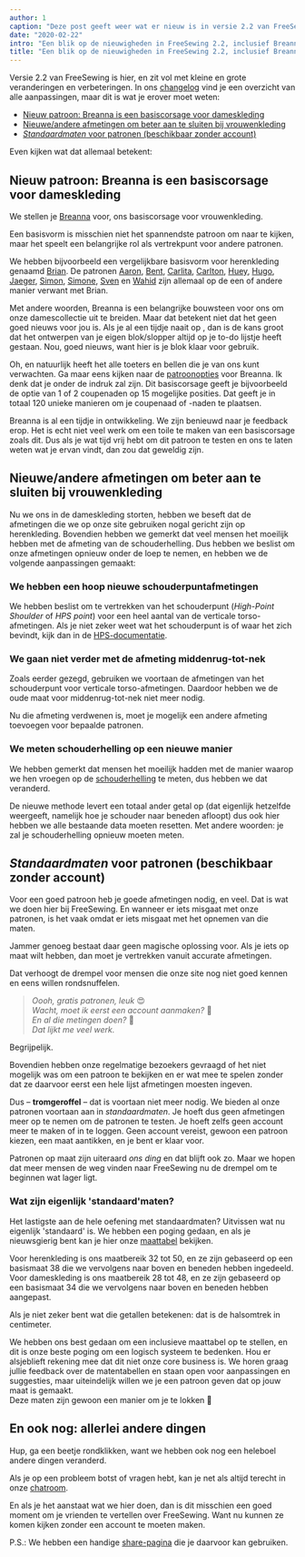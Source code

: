 ```yaml
---
author: 1
caption: "Deze post geeft weer wat er nieuw is in versie 2.2 van FreeSewing"
date: "2020-02-22"
intro: "Een blik op de nieuwigheden in FreeSewing 2.2, inclusief Breanna, ons basiscorsage voor dameskleding"
title: "Een blik op de nieuwigheden in FreeSewing 2.2, inclusief Breanna, ons basiscorsage voor dameskleding"
---
```


Versie 2.2 van FreeSewing is hier, en zit vol met kleine en grote veranderingen en verbeteringen. In ons [changelog](https://github.com/freesewing/freesewing/blob/develop/CHANGELOG.md) vind je een overzicht van alle aanpassingen, maar dit is wat je erover moet weten:

 - [Nieuw patroon: Breanna is een basiscorsage voor dameskleding](#new-pattern-breanna-is-a-bodice-block-for-womenswear)
 - [Nieuwe/andere afmetingen om beter aan te sluiten bij vrouwenkleding](#newdifferent-measurements-to-better-suit-womenswear)
 - [*Standaardmaten* voor patronen (beschikbaar zonder account)](#generate-patterns-in-standard-sizes-no-account-required)

Even kijken wat dat allemaal betekent:

## Nieuw patroon: Breanna is een basiscorsage voor dameskleding

We stellen je [Breanna](/designs/breanna/) voor, ons basiscorsage voor vrouwenkleding.

Een basisvorm is misschien niet het spannendste patroon om naar te kijken, maar het speelt een belangrijke rol als vertrekpunt voor andere patronen.

We hebben bijvoorbeeld een vergelijkbare basisvorm voor herenkleding genaamd [Brian](/designs/brian/). De patronen [Aaron](/designs/aaron/), [Bent](/designs/bent/), [Carlita](/designs/carlita/), [Carlton](/designs/carlton/), [Huey](/designs/huey/), [Hugo](/designs/hugo/), [Jaeger](/designs/jaeger/), [Simon](/designs/simon/), [Simone](/designs/simone/), [Sven](/designs/sven/) en [Wahid](/designs/wahid/) zijn allemaal op de een of andere manier verwant met Brian.

Met andere woorden, Breanna is een belangrijke bouwsteen voor ons om onze damescollectie uit te breiden. Maar dat betekent niet dat het geen goed nieuws voor jou is. Als je al een tijdje naait op , dan is de kans groot dat het ontwerpen van je eigen blok/slopper altijd op je to-do lijstje heeft gestaan. Nou, goed nieuws, want hier is je blok klaar voor gebruik.

Oh, en natuurlijk heeft het alle toeters en bellen die je van ons kunt verwachten. Ga maar eens kijken naar de [patroonopties](/docs/designs/breanna/options/) voor Breanna. Ik denk dat je onder de indruk zal zijn. Dit basiscorsage geeft je bijvoorbeeld de optie van 1 of 2 coupenaden op 15 mogelijke posities. Dat geeft je in totaal 120 unieke manieren om je coupenaad of -naden te plaatsen.

Breanna is al een tijdje in ontwikkeling. We zijn benieuwd naar je feedback erop. Het is echt niet veel werk om een toile te maken van een basiscorsage zoals dit. Dus als je wat tijd vrij hebt om dit patroon te testen en ons te laten weten wat je ervan vindt, dan zou dat geweldig zijn.


## Nieuwe/andere afmetingen om beter aan te sluiten bij vrouwenkleding

Nu we ons in de dameskleding storten, hebben we beseft dat de afmetingen die we op onze site gebruiken nogal gericht zijn op herenkleding. Bovendien hebben we gemerkt dat veel mensen het moeilijk hebben met de afmeting van de schouderhelling. Dus hebben we beslist om onze afmetingen opnieuw onder de loep te nemen, en hebben we de volgende aanpassingen gemaakt:

### We hebben een hoop nieuwe schouderpuntafmetingen

We hebben beslist om te vertrekken van het schouderpunt (*High-Point Shoulder* of *HPS point*) voor een heel aantal van de verticale torso-afmetingen. Als je niet zeker weet wat het schouderpunt is of waar het zich bevindt, kijk dan in de [HPS-documentatie](/docs/measurements/hps/).

### We gaan niet verder met de afmeting middenrug-tot-nek

Zoals eerder gezegd, gebruiken we voortaan de afmetingen van het schouderpunt voor verticale torso-afmetingen. Daardoor hebben we de oude maat voor middenrug-tot-nek niet meer nodig.

Nu die afmeting verdwenen is, moet je mogelijk een andere afmeting toevoegen voor bepaalde patronen.

### We meten schouderhelling op een nieuwe manier

We hebben gemerkt dat mensen het moeilijk hadden met de manier waarop we hen vroegen op de [schouderhelling](/docs/measurements/shoulderslope) te meten, dus hebben we dat veranderd.

De nieuwe methode levert een totaal ander getal op (dat eigenlijk hetzelfde weergeeft, namelijk hoe je schouder naar beneden afloopt) dus ook hier hebben we alle bestaande data moeten resetten. Met andere woorden: je zal je schouderhelling opnieuw moeten meten.

## *Standaardmaten* voor patronen (beschikbaar zonder account)

Voor een goed patroon heb je goede afmetingen nodig, en veel. Dat is wat we doen hier bij FreeSewing. En wanneer er iets misgaat met onze patronen, is het vaak omdat er iets misgaat met het opnemen van die maten.

Jammer genoeg bestaat daar geen magische oplossing voor. Als je iets op maat wilt hebben, dan moet je vertrekken vanuit accurate afmetingen.

Dat verhoogt de drempel voor mensen die onze site nog niet goed kennen en eens willen rondsnuffelen.

> *Oooh, gratis patronen, leuk* 😍  
> *Wacht, moet ik eerst een account aanmaken?* 🤔  
> *En al die metingen doen?* 😬  
> *Dat lijkt me veel werk.*

Begrijpelijk.

Bovendien hebben onze regelmatige bezoekers gevraagd of het niet mogelijk was om een patroon te bekijken en er wat mee te spelen zonder dat ze daarvoor eerst een hele lijst afmetingen moesten ingeven.

Dus – __tromgeroffel__ – dat is voortaan niet meer nodig. We bieden al onze patronen voortaan aan in *standaardmaten*. Je hoeft dus geen afmetingen meer op te nemen om de patronen te testen. Je hoeft zelfs geen account meer te maken of in te loggen. Geen account vereist, gewoon een patroon kiezen, een maat aantikken, en je bent er klaar voor.

Patronen op maat zijn uiteraard *ons ding* en dat blijft ook zo. Maar we hopen dat meer mensen de weg vinden naar FreeSewing nu de drempel om te beginnen wat lager ligt.

### Wat zijn eigenlijk 'standaard'maten?

Het lastigste aan de hele oefening met standaardmaten? Uitvissen wat nu eigenlijk 'standaard' is. We hebben een poging gedaan, en als je nieuwsgierig bent kan je hier onze [maattabel](/sizes/) bekijken.

Voor herenkleding is ons maatbereik 32 tot 50, en ze zijn gebaseerd op een basismaat 38 die we vervolgens naar boven en beneden hebben ingedeeld.  
Voor dameskleding is ons maatbereik 28 tot 48, en ze zijn gebaseerd op een basismaat 34 die we vervolgens naar boven en beneden hebben aangepast.

<Note>

Als je niet zeker bent wat die getallen betekenen: dat is de halsomtrek in centimeter.

</Note>

We hebben ons best gedaan om een inclusieve maattabel op te stellen, en dit is onze beste poging om een logisch systeem te bedenken. Hou er alsjeblieft rekening mee dat dit niet onze core business is. We horen graag jullie feedback over de matentabellen en staan open voor aanpassingen en suggesties, maar uiteindelijk willen we je een patroon geven dat op jouw maat is gemaakt.  
Deze maten zijn gewoon een manier om je te lokken 🤫


## En ook nog: allerlei andere dingen

Hup, ga een beetje rondklikken, want we hebben ook nog een heleboel andere dingen veranderd.

Als je op een probleem botst of vragen hebt, kan je net als altijd terecht in onze [chatroom](https://discord.freesewing.org/).

En als je het aanstaat wat we hier doen, dan is dit misschien een goed moment om je vrienden te vertellen over FreeSewing. Want nu kunnen ze komen kijken zonder een account te moeten maken.

P.S.: We hebben een handige [share-pagina](/share/) die je daarvoor kan gebruiken.



